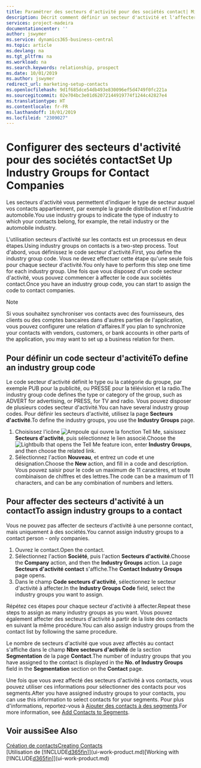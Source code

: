 ```yaml
---
title: Paramétrer des secteurs d'activité pour des sociétés contact| Microsoft Docs
description: Décrit comment définir un secteur d'activité et l'affecter à une société contact, par exemple, le marché de détail ou l'industrie automobile.
services: project-madeira
documentationcenter: ''
author: jswymer
ms.service: dynamics365-business-central
ms.topic: article
ms.devlang: na
ms.tgt_pltfrm: na
ms.workload: na
ms.search.keywords: relationship, prospect
ms.date: 10/01/2019
ms.author: jswymer
redirect_url: marketing-setup-contacts
ms.openlocfilehash: 9d1f685dce54db493e830096ef5d4749f0fc221a
ms.sourcegitcommit: 02e704bc3e01d62072144919774f1244c42827e4
ms.translationtype: HT
ms.contentlocale: fr-FR
ms.lasthandoff: 10/01/2019
ms.locfileid: "2309027"
---
```

# <a name="set-up-industry-groups-for-contact-companies"></a><span data-ttu-id="1fc35-103">Configurer des secteurs d'activité pour des sociétés contact</span><span class="sxs-lookup"><span data-stu-id="1fc35-103">Set Up Industry Groups for Contact Companies</span></span>
<span data-ttu-id="1fc35-104">Les secteurs d'activité vous permettent d'indiquer le type de secteur auquel vos contacts appartiennent, par exemple la grande distribution et l'industrie automobile.</span><span class="sxs-lookup"><span data-stu-id="1fc35-104">You use industry groups to indicate the type of industry to which your contacts belong, for example, the retail industry or the automobile industry.</span></span>

<span data-ttu-id="1fc35-105">L'utilisation secteurs d'activité sur les contacts est un processus en deux étapes.</span><span class="sxs-lookup"><span data-stu-id="1fc35-105">Using industry groups on contacts is a two-step process.</span></span> <span data-ttu-id="1fc35-106">Tout d'abord, vous définissez le code secteur d'activité.</span><span class="sxs-lookup"><span data-stu-id="1fc35-106">First, you define the industry group code.</span></span> <span data-ttu-id="1fc35-107">Vous ne devez effectuer cette étape qu'une seule fois pour chaque secteur d'activité.</span><span class="sxs-lookup"><span data-stu-id="1fc35-107">You only have to perform this step one time for each industry group.</span></span> <span data-ttu-id="1fc35-108">Une fois que vous disposez d'un code secteur d'activité, vous pouvez commencer à affecter le code aux sociétés contact.</span><span class="sxs-lookup"><span data-stu-id="1fc35-108">Once you have an industry group code, you can start to assign the code to contact companies.</span></span>

> [!NOTE]  
>   <span data-ttu-id="1fc35-109">Si vous souhaitez synchroniser vos contacts avec des fournisseurs, des clients ou des comptes bancaires dans d'autres parties de l'application, vous pouvez configurer une relation d'affaires.</span><span class="sxs-lookup"><span data-stu-id="1fc35-109">If you plan to synchronize your contacts with vendors, customers, or bank accounts in other parts of the application, you may want to set up a business relation for them.</span></span>

## <a name="to-define-an-industry-group-code"></a><span data-ttu-id="1fc35-110">Pour définir un code secteur d'activité</span><span class="sxs-lookup"><span data-stu-id="1fc35-110">To define an industry group code</span></span>
<span data-ttu-id="1fc35-111">Le code secteur d'activité définit le type ou la catégorie du groupe, par exemple PUB pour la publicité, ou PRESSE pour la télévision et la radio.</span><span class="sxs-lookup"><span data-stu-id="1fc35-111">The industry group code defines the type or category of the group, such as ADVERT for advertising, or PRESS, for TV and radio.</span></span> <span data-ttu-id="1fc35-112">Vous pouvez disposer de plusieurs codes secteur d'activité.</span><span class="sxs-lookup"><span data-stu-id="1fc35-112">You can have several industry group codes.</span></span> <span data-ttu-id="1fc35-113">Pour définir les secteurs d'activité, utilisez la page **Secteurs d'activité**.</span><span class="sxs-lookup"><span data-stu-id="1fc35-113">To define the industry groups, you use the **Industry Groups** page.</span></span>

1. <span data-ttu-id="1fc35-114">Choisissez l'icône ![Ampoule qui ouvre la fonction Tell Me](media/ui-search/search_small.png "Dites-moi ce que vous voulez faire"), saisissez **Secteurs d'activité**, puis sélectionnez le lien associé.</span><span class="sxs-lookup"><span data-stu-id="1fc35-114">Choose the ![Lightbulb that opens the Tell Me feature](media/ui-search/search_small.png "Tell me what you want to do") icon, enter **Industry Groups**, and then choose the related link.</span></span>
2. <span data-ttu-id="1fc35-115">Sélectionnez l'action **Nouveau**, et entrez un code et une désignation.</span><span class="sxs-lookup"><span data-stu-id="1fc35-115">Choose the **New** action, and fill in a code and description.</span></span> <span data-ttu-id="1fc35-116">Vous pouvez saisir pour le code un maximum de 11 caractères, et toute combinaison de chiffres et des lettres.</span><span class="sxs-lookup"><span data-stu-id="1fc35-116">The code can be a maximum of 11 characters, and can be any combination of numbers and letters.</span></span>

## <a name="AssignIndustryGroupContact"></a> <span data-ttu-id="1fc35-117">Pour affecter des secteurs d'activité à un contact</span><span class="sxs-lookup"><span data-stu-id="1fc35-117">To assign industry groups to a contact</span></span>
<span data-ttu-id="1fc35-118">Vous ne pouvez pas affecter de secteurs d'activité à une personne contact, mais uniquement à des sociétés.</span><span class="sxs-lookup"><span data-stu-id="1fc35-118">You cannot assign industry groups to a contact person - only companies.</span></span>

1. <span data-ttu-id="1fc35-119">Ouvrez le contact.</span><span class="sxs-lookup"><span data-stu-id="1fc35-119">Open the contact.</span></span>
2. <span data-ttu-id="1fc35-120">Sélectionnez l'action **Société**, puis l'action **Secteurs d'activité**.</span><span class="sxs-lookup"><span data-stu-id="1fc35-120">Choose the **Company** action, and then the **Industry Groups** action.</span></span> <span data-ttu-id="1fc35-121">La page **Secteurs d'activité contact** s'affiche.</span><span class="sxs-lookup"><span data-stu-id="1fc35-121">The **Contact Industry Groups** page opens.</span></span>
3. <span data-ttu-id="1fc35-122">Dans le champ **Code secteurs d'activité**, sélectionnez le secteur d'activité à affecter.</span><span class="sxs-lookup"><span data-stu-id="1fc35-122">In the **Industry Groups Code** field, select the industry groups you want to assign.</span></span>

<span data-ttu-id="1fc35-123">Répétez ces étapes pour chaque secteur d'activité à affecter.</span><span class="sxs-lookup"><span data-stu-id="1fc35-123">Repeat these steps to assign as many industry groups as you want.</span></span> <span data-ttu-id="1fc35-124">Vous pouvez également affecter des secteurs d'activité à partir de la liste des contacts en suivant la même procédure.</span><span class="sxs-lookup"><span data-stu-id="1fc35-124">You can also assign industry groups from the contact list by following the same procedure.</span></span>

<span data-ttu-id="1fc35-125">Le nombre de secteurs d'activité que vous avez affectés au contact s'affiche dans le champ **Nbre secteurs d'activité** de la section **Segmentation** de la page **Contact**.</span><span class="sxs-lookup"><span data-stu-id="1fc35-125">The number of industry groups that you have assigned to the contact is displayed in the **No. of Industry Groups** field in the **Segmentation** section on the **Contact** page.</span></span>

<span data-ttu-id="1fc35-126">Une fois que vous avez affecté des secteurs d'activité à vos contacts, vous pouvez utiliser ces informations pour sélectionner des contacts pour vos segments.</span><span class="sxs-lookup"><span data-stu-id="1fc35-126">After you have assigned industry groups to your contacts, you can use this information to select contacts for your segments.</span></span> <span data-ttu-id="1fc35-127">Pour plus d'informations, reportez-vous à [Ajouter des contacts à des segments](marketing-add-contact-segment.md).</span><span class="sxs-lookup"><span data-stu-id="1fc35-127">For more information, see [Add Contacts to Segments](marketing-add-contact-segment.md).</span></span>

## <a name="see-also"></a><span data-ttu-id="1fc35-128">Voir aussi</span><span class="sxs-lookup"><span data-stu-id="1fc35-128">See Also</span></span>
[<span data-ttu-id="1fc35-129">Création de contacts</span><span class="sxs-lookup"><span data-stu-id="1fc35-129">Creating Contacts</span></span>](marketing-create-contact-companies.md)  
<span data-ttu-id="1fc35-130">[Utilisation de [!INCLUDE[d365fin](includes/d365fin_md.md)]](ui-work-product.md)</span><span class="sxs-lookup"><span data-stu-id="1fc35-130">[Working with [!INCLUDE[d365fin](includes/d365fin_md.md)]](ui-work-product.md)</span></span>
